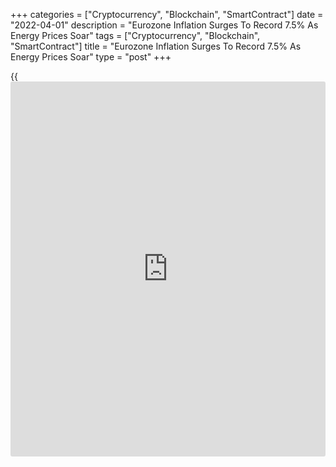 +++
categories = ["Cryptocurrency", "Blockchain", "SmartContract"]
date = "2022-04-01"
description = "Eurozone Inflation Surges To Record 7.5% As Energy Prices Soar"
tags = ["Cryptocurrency", "Blockchain", "SmartContract"]
title = "Eurozone Inflation Surges To Record 7.5% As Energy Prices Soar"
type = "post"
+++

{{<iframe id="large-banner" src="https://www.bounty.group/#slide=22.0" width="100%" height="600" scrolling="no" style="border: 0px solid rgb(216, 221, 230); border-radius: 3px;">}}

Eurozone inflation rocketed in March to set a new record as Russia's
invasion of Ukraine drove energy prices higher, thus adding pressure on
the European Central Bank to tighten [policy](https://www.fintechee.com/policy/) earlier than planned.  
  
Consumer price annual inflation jumped to 7.5 percent from 5.9 percent
in February, preliminary data from the statistical office Eurostat
showed Friday. Economists had forecast 6.6 percent inflation.  
  
Core inflation, which excludes prices of energy, food, alcohol and
tobacco, accelerated to 3.0 percent from 2.7 percent. Economists were
looking for a 3.1 percent increase.  
  
The latest headline inflation figure is more than triple the ECB target
of 2.0 percent.  
  
Economists widely expect Eurozone inflation to average 6.0 percent or
higher this year.  
  
Among the main components, energy inflation surged to 44.7 percent in
March from 32.0 percent in February.  
  
Food, alcohol & tobacco prices rose 5.0 percent compared with 4.2
percent in February.

Prices of non-energy industrial goods rose 3.4 percent after a 3.1
percent increase in February. Services costs climbed 2.7 percent
following a 2.5 percent gain in the previous month.  
  
Inflation figures across Europe are setting new records amid runaway
energy prices that are driven by concerns regarding sanctions and supply
of Russian gas.  
  
Germany, which depends considerably on Russian gas, has taken steps to
curtail energy consumption over fears that supplies may be halted due to
price disputes.

Official data showed this week that Germany's consumer price inflation
jumped to 7.3 percent in March, its highest level in over four decades,
as prices of natural gas and mineral oil products increased markedly
since the war broke out.

Headline inflation hit 9.8 percent in Spain, the highest since 1985, and
8.31 percent in Belgium, the fastest since 1983. Italy's inflation rose
to 6.7 percent, its highest level since early 1990s.  
  
The EU measure of harmonized inflation climbed to record highs of 7.6
percent and 5.1 percent in Germany and France, respectively, during
March.  
  
Eurostat data showed that Lithuania had the highest inflation of 15.6
percent among euro area states, Malta had the lowest at 4.6 percent.

The ECB is trying to gradually raise interest rates later this year
without hurting growth. Record high inflation adds pressure on the
central bank to consider hiking rates earlier than planned.

ECB President Christine Lagarde said this week that the economic impact
of the Ukraine war has resulted in a "supply shock" that simultaneously
pushes up inflation and reduces growth.

Energy prices are expected to stay higher for longer, the pressure on
food inflation is likely to increase and manufacturing bottlenecks are
set to persist, she added.

Capital Economics has forecast three quarter-point hikes from the ECB
this year as the firm expects inflationary pressures to remain strong
and core inflation to keep rising for the rest of the year.

"We think it won't be long before the Bank starts raising interest
rates," Capital Economics economist Jack Allen-Reynolds said.

"Without signs of higher wage growth that could point to a wage-price
spiral starting or de-anchoring inflation expectations, we expect some
normalisation of monetary [policy](https://www.fintechee.com/policy/) in the coming months with an end to
quantitative easing in the third quarter of the year and rate hikes in
the fourth quarter of 2022 and first quarter of 2023," ING economist
Bert Colijn said.

For comments and feedback [contact](https://www.playgroundfx.com/contact/): editorial@rtt[news](https://www.letsplayfx.com/blog/forex-news-website/).com

[Economic News][1]

 **What parts of the world are seeing the best (and worst) economic
performances lately? Click[here][2] to check out our [Econ Scorecard][2]
and find out! See up-to-the-moment [ranking](https://www.playgroundfx.com/blog/crypto-exchange-ranking/)s for the best and worst
performers in [GDP][3], [unemployment rate][4], [inflation][5] and much
more.**

   1. www.rtt[news](https://www.letsplayfx.com/blog/forex-news-website/).com/Content/EconomicNews.aspx
   2. www.rtt[news](https://www.letsplayfx.com/blog/forex-news-website/).com/economic-scorecard/world-rank/industrial-production/highest-performance.aspx
   3. www.rtt[news](https://www.letsplayfx.com/blog/forex-news-website/).com/economic-scorecard/world-rank/GDP/highest-performance.aspx
   4. www.rtt[news](https://www.letsplayfx.com/blog/forex-news-website/).com/economic-scorecard/world-rank/unemployment-rate/lowest-performance.aspx
   5. www.rtt[news](https://www.letsplayfx.com/blog/forex-news-website/).com/economic-scorecard/world-rank/CPI/highest-performance.aspx